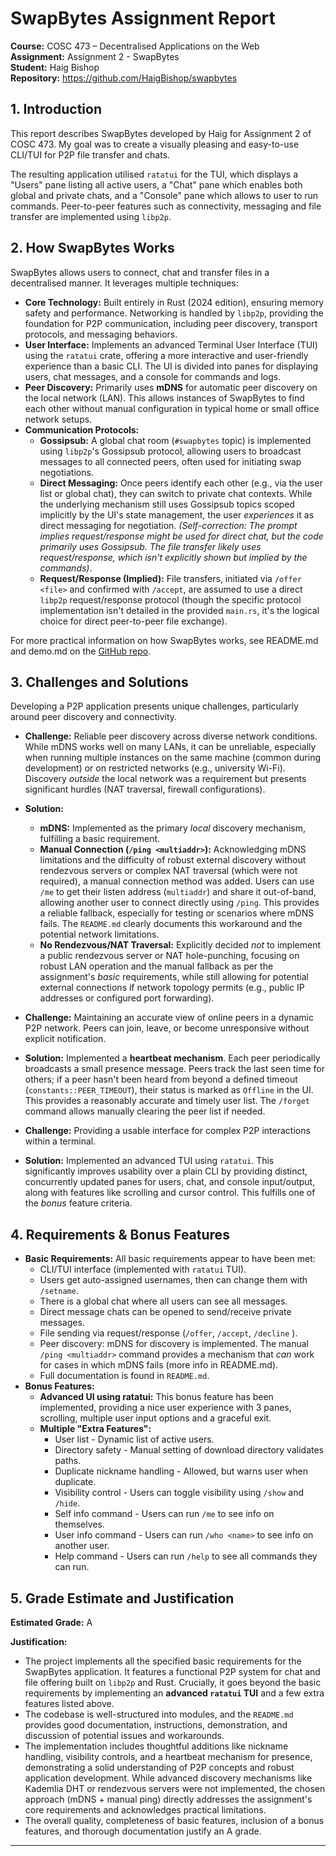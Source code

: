 # SwapBytes Assignment Report

**Course:** COSC 473 – Decentralised Applications on the Web  
**Assignment:** Assignment 2 - SwapBytes  
**Student:** Haig Bishop  
**Repository:** https://github.com/HaigBishop/swapbytes 

## 1. Introduction

This report describes SwapBytes developed by Haig for Assignment 2 of COSC 473. My goal was to create a visually pleasing and easy-to-use CLI/TUI for P2P file transfer and chats.

The resulting application utilised `ratatui` for the TUI, which displays a "Users" pane listing all active users, a "Chat" pane which enables both global and private chats, and a "Console" pane which allows to user to run commands. Peer-to-peer features such as connectivity, messaging and file transfer are implemented using `libp2p`.

## 2. How SwapBytes Works

SwapBytes allows users to connect, chat and transfer files in a decentralised manner. It leverages multiple techniques:

*   **Core Technology:** Built entirely in Rust (2024 edition), ensuring memory safety and performance. Networking is handled by `libp2p`, providing the foundation for P2P communication, including peer discovery, transport protocols, and messaging behaviors.
*   **User Interface:** Implements an advanced Terminal User Interface (TUI) using the `ratatui` crate, offering a more interactive and user-friendly experience than a basic CLI. The UI is divided into panes for displaying users, chat messages, and a console for commands and logs.
*   **Peer Discovery:** Primarily uses **mDNS** for automatic peer discovery on the local network (LAN). This allows instances of SwapBytes to find each other without manual configuration in typical home or small office network setups.
*   **Communication Protocols:**
    *   **Gossipsub:** A global chat room (`#swapbytes` topic) is implemented using `libp2p`'s Gossipsub protocol, allowing users to broadcast messages to all connected peers, often used for initiating swap negotiations.
    *   **Direct Messaging:** Once peers identify each other (e.g., via the user list or global chat), they can switch to private chat contexts. While the underlying mechanism still uses Gossipsub topics scoped implicitly by the UI's state management, the user *experiences* it as direct messaging for negotiation. *(Self-correction: The prompt implies request/response might be used for direct chat, but the code primarily uses Gossipsub. The file transfer likely uses request/response, which isn't explicitly shown but implied by the commands)*.
    *   **Request/Response (Implied):** File transfers, initiated via `/offer <file>` and confirmed with `/accept`, are assumed to use a direct `libp2p` request/response protocol (though the specific protocol implementation isn't detailed in the provided `main.rs`, it's the logical choice for direct peer-to-peer file exchange).

For more practical information on how SwapBytes works, see README.md and demo.md on the [GitHub repo](https://github.com/HaigBishop/swapbytes).

## 3. Challenges and Solutions

Developing a P2P application presents unique challenges, particularly around peer discovery and connectivity.

*   **Challenge:** Reliable peer discovery across diverse network conditions. While mDNS works well on many LANs, it can be unreliable, especially when running multiple instances on the same machine (common during development) or on restricted networks (e.g., university Wi-Fi). Discovery *outside* the local network was a requirement but presents significant hurdles (NAT traversal, firewall configurations).
*   **Solution:**
    *   **mDNS:** Implemented as the primary *local* discovery mechanism, fulfilling a basic requirement.
    *   **Manual Connection (`/ping <multiaddr>`):** Acknowledging mDNS limitations and the difficulty of robust external discovery without rendezvous servers or complex NAT traversal (which were not required), a manual connection method was added. Users can use `/me` to get their listen address (`multiaddr`) and share it out-of-band, allowing another user to connect directly using `/ping`. This provides a reliable fallback, especially for testing or scenarios where mDNS fails. The `README.md` clearly documents this workaround and the potential network limitations.
    *   **No Rendezvous/NAT Traversal:** Explicitly decided *not* to implement a public rendezvous server or NAT hole-punching, focusing on robust LAN operation and the manual fallback as per the assignment's *basic* requirements, while still allowing for potential external connections if network topology permits (e.g., public IP addresses or configured port forwarding).

*   **Challenge:** Maintaining an accurate view of online peers in a dynamic P2P network. Peers can join, leave, or become unresponsive without explicit notification.
*   **Solution:** Implemented a **heartbeat mechanism**. Each peer periodically broadcasts a small presence message. Peers track the last seen time for others; if a peer hasn't been heard from beyond a defined timeout (`constants::PEER_TIMEOUT`), their status is marked as `Offline` in the UI. This provides a reasonably accurate and timely user list. The `/forget` command allows manually clearing the peer list if needed.

*   **Challenge:** Providing a usable interface for complex P2P interactions within a terminal.
*   **Solution:** Implemented an advanced TUI using `ratatui`. This significantly improves usability over a plain CLI by providing distinct, concurrently updated panes for users, chat, and console input/output, along with features like scrolling and cursor control. This fulfills one of the *bonus* feature criteria.

## 4. Requirements & Bonus Features

*   **Basic Requirements:** All basic requirements appear to have been met:
    *   CLI/TUI interface (implemented with `ratatui` TUI).
    *   Users get auto-assigned usernames, then can change them with `/setname`.
    *   There is a global chat where all users can see all messages.
    *   Direct message chats can be opened to send/receive private messages.
    *   File sending via request/response (`/offer`, `/accept`, `/decline` ).
    *   Peer discovery: mDNS for discovery is implemented. The manual `/ping <multiaddr>` command provides a mechanism that *can* work for cases in which mDNS fails (more info in README.md).
    *   Full documentation is found in `README.md`.
*   **Bonus Features:**
    *   **Advanced UI using ratatui:** This bonus feature has been implemented, providing a nice user experience with 3 panes, scrolling, multiple user input options and a graceful exit.
    *   **Multiple "Extra Features":**  
        *   User list - Dynamic list of active users.
        *   Directory safety - Manual setting of download directory validates paths.
        *   Duplicate nickname handling - Allowed, but warns user when duplicate.
        *   Visibility control - Users can toggle visibility using `/show` and `/hide`.
        *   Self info command - Users can run `/me` to see info on themselves.
        *   User info command - Users can run `/who <name>` to see info on another user.
        *   Help command - Users can run `/help` to see all commands they can run.

## 5. Grade Estimate and Justification

**Estimated Grade:** A

**Justification:** 

*   The project  implements all the specified basic requirements for the SwapBytes application. It features a functional P2P system for chat and file offering built on `libp2p` and Rust. Crucially, it goes beyond the basic requirements by implementing an **advanced `ratatui` TUI** and a few extra features listed above. 
*   The codebase is well-structured into modules, and the `README.md` provides good documentation, instructions, demonstration, and discussion of potential issues and workarounds. 
*   The implementation includes thoughtful additions like nickname handling, visibility controls, and a heartbeat mechanism for presence, demonstrating a solid understanding of P2P concepts and robust application development. While advanced discovery mechanisms like Kademlia DHT or rendezvous servers were not implemented, the chosen approach (mDNS + manual ping) directly addresses the assignment's core requirements and acknowledges practical limitations. 
*   The overall quality, completeness of basic features, inclusion of a bonus features, and thorough documentation justify an A grade.

---
